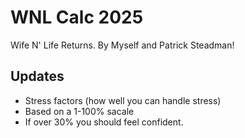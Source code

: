 # WNL Calc 2025
Wife N' Life Returns. By Myself and Patrick Steadman! 

## Updates 

* Stress factors (how well you can handle stress)
* Based on a 1-100% sacale
* If over 30% you should feel confident. 
